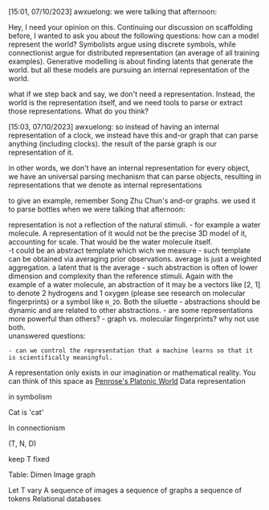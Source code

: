 [15:01, 07/10/2023] awxuelong: we were talking that afternoon:

Hey, I need your opinion on this. Continuing our discussion on scaffolding before, I wanted to ask you about the following questions: how can a model represent the world? Symbolists argue using discrete symbols, while connectionist argue for distributed representation (an average of all training examples). Generative modelling is about finding latents that generate the world.  but all these models are pursuing an internal representation of the world. 

what if we step back and say, we don't need a representation. Instead, the world is the representation itself, and we need tools to parse or extract those representations. What do you think?


[15:03, 07/10/2023] awxuelong: so instead of having an internal representation of a clock, we instead have this and-or graph that can parse anything (including clocks). the result of the parse graph is our representation of it. 

in other words, we don't have an internal representation for every object, we have an universal parsing mechanism that can parse objects, resulting in representations that we denote as internal representations

to give an example, remember Song Zhu Chun's and-or graphs. we used it to parse bottles when we were talking that afternoon:

representation is not a reflection of the natural stimuli. 
    - for example a water molecule. A representation of it would not be the precise 3D model of it, accounting for scale. That would be the water molecule itself.  
    -t could be an abstract template which wich we measure
        - such template can be obtained via averaging prior observations. average is just a weighted aggregation.  a latent that is the average 
    - such abstraction is often of lower dimension and complexity than the reference stimuli. Again with the example of a water molecule, an abstraction of it may be a vectors like [2, 1] to denote 2 hydrogens and 1 oxygen  (please see research on molecular fingerprints) or a symbol like `H_2O`. Both the siluette 
    - abstractions should be dynamic and are related to other abstractions.
    - are some representations more powerful than others?
        - graph vs. molecular fingerprints? why not use both.  
unanswered questions:
    
    - can we control the representation that a machine learns so that it is scientifically meaningful.  

A representation only exists in our imagination or mathematical reality. You can think of this space as [Penrose's Platonic World](https://hrstraub.ch/en/the-theory-of-the-three-worlds-penrose/)
Data representation

in symbolism

Cat is 'cat'

In connectionism

(T, N, D)

keep T fixed

Table: Dimen
Image
graph


Let T vary
A sequence of images
a sequence of graphs
a sequence of tokens
Relational databases